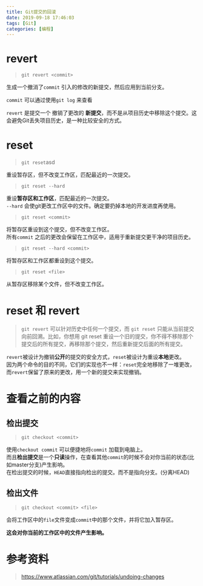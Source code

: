 ```yaml
---
title: Git提交的回滚
date: 2019-09-18 17:46:03
tags: [Git]
categories: [编程]
---
```


# revert
> `git revert <commit>`

生成一个撤消了`commit` 引入的修改的新提交，然后应用到当前分支。

`commit` 可以通过使用`git log` 来查看

`revert` 是提交一个 撤销了更改的 **新提交**，而不是从项目历史中移除这个提交。这会避免Git丢失项目历史，是一种比较安全的方式。

# reset
> `git reset`asd

重设暂存区，但不改变工作区，匹配最近的一次提交。

> `git reset --hard`

重设**暂存区和工作区**，匹配最近的一次提交。  
`--hard` 会使git更改工作区中的文件。确定要扔掉本地的开发进度再使用。

> `git reset <commit>`

将暂存区重设到这个提交，但不改变工作区。  
所有`commit` 之后的更改会保留在工作区中，适用于重新提交更干净的项目历史。

> `git reset --hard <commit>`

将暂存区和工作区都重设到这个提交。

> `git reset <file>`

从暂存区移除某个文件，但不改变工作区。

<!-- more -->

# reset 和 revert
>`git revert` 可以针对历史中任何一个提交，而 `git reset` 只能从当前提交向前回溯。比如，你想用 git reset 重设一个旧的提交，你不得不移除那个提交后的所有提交，再移除那个提交，然后重新提交后面的所有提交。

`revert`被设计为撤销**公开**的提交的安全方式，`reset`被设计为重设**本地**更改。  
因为两个命令的目的不同，它们的实现也不一样：`reset`完全地移除了一堆更改，而`revert`保留了原来的更改，用一个新的提交来实现撤销。

# 查看之前的内容
## 检出提交
> `git checkout <commit>`

使用`checkout commit` 可以便捷地将`commit` 加载到电脑上。  
而且**检出提交**是一个**只读**操作，在查看其他`commit`的时候不会对你当前的状态(比如master分支)产生影响。  
在检出提交的时候，`HEAD`直接指向检出的提交。而不是指向分支。(分离HEAD)

## 检出文件
> `git checkout <commit> <file>`

会将工作区中的`file`文件变成`commit`中的那个文件，并将它加入暂存区。

**这会对你当前的工作区中的文件产生影响。**

# 参考资料
> https://www.atlassian.com/git/tutorials/undoing-changes